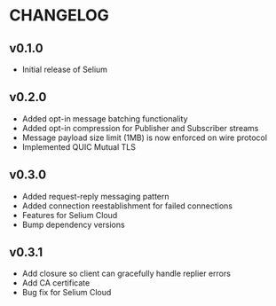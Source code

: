 # CHANGELOG

## v0.1.0

- Initial release of Selium

## v0.2.0

- Added opt-in message batching functionality
- Added opt-in compression for Publisher and Subscriber streams
- Message payload size limit (1MB) is now enforced on wire protocol
- Implemented QUIC Mutual TLS

## v0.3.0

- Added request-reply messaging pattern
- Added connection reestablishment for failed connections
- Features for Selium Cloud
- Bump dependency versions

## v0.3.1

- Add closure so client can gracefully handle replier errors
- Add CA certificate
- Bug fix for Selium Cloud
